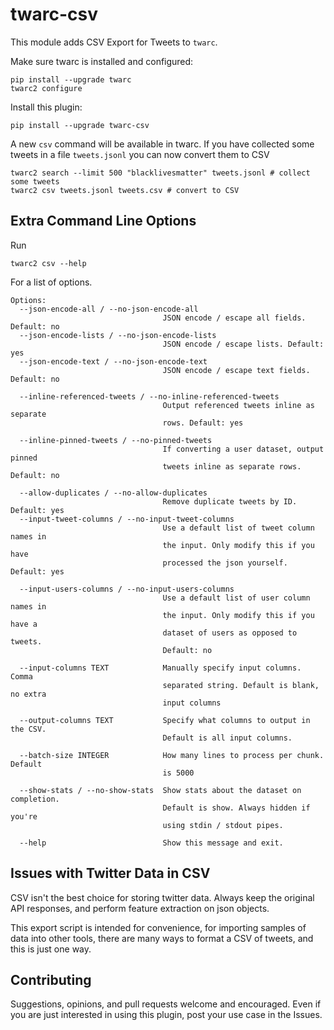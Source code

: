 # twarc-csv

This module adds CSV Export for Tweets to `twarc`.

Make sure twarc is installed and configured:

```
pip install --upgrade twarc
twarc2 configure
```

Install this plugin:

```
pip install --upgrade twarc-csv
```

A new `csv` command will be available in twarc. If you have collected some
tweets in a file `tweets.jsonl` you can now convert them to CSV

```
twarc2 search --limit 500 "blacklivesmatter" tweets.jsonl # collect some tweets
twarc2 csv tweets.jsonl tweets.csv # convert to CSV
```

## Extra Command Line Options

Run

```
twarc2 csv --help
```

For a list of options.

```
Options:
  --json-encode-all / --no-json-encode-all
                                  JSON encode / escape all fields. Default: no
  --json-encode-lists / --no-json-encode-lists
                                  JSON encode / escape lists. Default: yes
  --json-encode-text / --no-json-encode-text
                                  JSON encode / escape text fields. Default: no

  --inline-referenced-tweets / --no-inline-referenced-tweets
                                  Output referenced tweets inline as separate
                                  rows. Default: yes

  --inline-pinned-tweets / --no-pinned-tweets
                                  If converting a user dataset, output pinned
                                  tweets inline as separate rows. Default: no

  --allow-duplicates / --no-allow-duplicates
                                  Remove duplicate tweets by ID. Default: yes
  --input-tweet-columns / --no-input-tweet-columns
                                  Use a default list of tweet column names in
                                  the input. Only modify this if you have
                                  processed the json yourself. Default: yes

  --input-users-columns / --no-input-users-columns
                                  Use a default list of user column names in
                                  the input. Only modify this if you have a
                                  dataset of users as opposed to tweets.
                                  Default: no

  --input-columns TEXT            Manually specify input columns. Comma
                                  separated string. Default is blank, no extra
                                  input columns

  --output-columns TEXT           Specify what columns to output in the CSV.
                                  Default is all input columns.

  --batch-size INTEGER            How many lines to process per chunk. Default
                                  is 5000

  --show-stats / --no-show-stats  Show stats about the dataset on completion.
                                  Default is show. Always hidden if you're
                                  using stdin / stdout pipes.

  --help                          Show this message and exit.
```

## Issues with Twitter Data in CSV

CSV isn't the best choice for storing twitter data. Always keep the original API responses, and perform feature extraction on json objects.

This export script is intended for convenience, for importing samples of data into other tools, there are many ways to format a CSV of tweets, and this is just one way.

## Contributing

Suggestions, opinions, and pull requests welcome and encouraged. Even if you are just interested in using this plugin, post your use case in the Issues.
